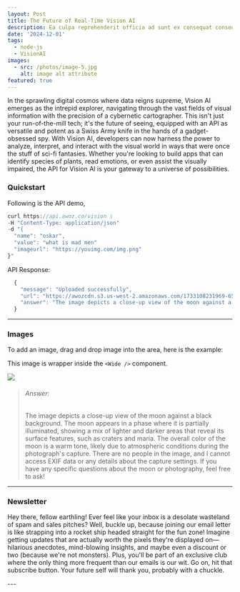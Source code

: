```yaml
---
layout: Post
title: The Future of Real-Time Vision AI
description: Ea culpa reprehenderit officia ad sunt ex consequat consequat deserunt fugiat. Sunt pariatur in veniam irure commodo in sint labore non laborum in enim nisi.
date: '2024-12-01'
tags:
  - node-js
  - VisionAI
images:
  - src: /photos/image-5.jpg
    alt: image alt attribute
featured: true
---
```


In the sprawling digital cosmos where data reigns supreme, Vision AI emerges as the intrepid explorer, navigating through the vast fields of visual information with the precision of a cybernetic cartographer. This isn't just your run-of-the-mill tech; it's the future of seeing, equipped with an API as versatile and potent as a Swiss Army knife in the hands of a gadget-obsessed spy. With Vision AI, developers can now harness the power to analyze, interpret, and interact with the visual world in ways that were once the stuff of sci-fi fantasies. Whether you're looking to build apps that can identify species of plants, read emotions, or even assist the visually impaired, the API for Vision AI is your gateway to a universe of possibilities.

### Quickstart

Following is the API demo,

  ```js  {curl} showLineNumbers
  curl https://api.awoz.co/vision \
  -H "Content-Type: application/json"
  -d "{
    "name": "oskar",
    "value": "what is mad men"
    "imageurl": "https://youimg.com/img.png"
  }"

  ```

API Response:
  ```js  {curl} showLineNumbers
    {
      "message": "Uploaded successfully",
      "url": "https://awozcdn.s3.us-west-2.amazonaws.com/1733108231969-658A6381.jpg",
      "answer": "The image depicts a close-up view of the moon against a black background. The moon appears in a phase where it is partially illuminated, showing a mix of lighter and darker areas that reveal its surface features, such as craters and maria. The overall color of the moon is a warm tone, likely due to atmospheric conditions during the photograph's capture.\n\nThere are no people in the image, and I cannot access EXIF data or any details about the capture settings. If you have any specific questions about the moon or photography, feel free to ask!"
    }
  ```

---

### Images

To add an image, drag and drop image into the area, here is the example:

This image is wrapper inside the `<Wide />` component.

<img src="https://awozcdn.s3.us-west-2.amazonaws.com/1733108231969-658A6381.jpg"></img>


> ###### Answer:
> The image depicts a close-up view of the moon against a black background. The moon appears in a phase where it is partially illuminated, showing a mix of lighter and darker areas that reveal its surface features, such as craters and maria. The overall color of the moon is a warm tone, likely due to atmospheric conditions during the photograph's capture. There are no people in the image, and I cannot access EXIF data or any details about the capture settings. If you have any specific questions about the moon or photography, feel free to ask!

---


### Newsletter

Hey there, fellow earthling! Ever feel like your inbox is a desolate wasteland of spam and sales pitches? Well, buckle up, because joining our email letter is like strapping into a rocket ship headed straight for the fun zone! Imagine getting updates that are actually worth the pixels they're displayed on—hilarious anecdotes, mind-blowing insights, and maybe even a discount or two (because we're not monsters). Plus, you'll be part of an exclusive club where the only thing more frequent than our emails is our wit. Go on, hit that subscribe button. Your future self will thank you, probably with a chuckle.


<Newsletter className="bg-omega-800 p-10" />
---